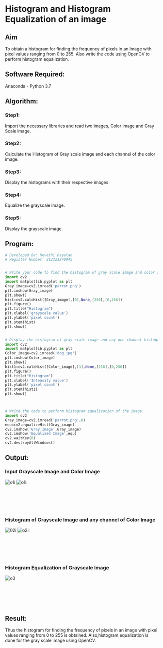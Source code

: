 # Histogram and Histogram Equalization of an image
## Aim
To obtain a histogram for finding the frequency of pixels in an Image with pixel values ranging from 0 to 255. Also write the code using OpenCV to perform histogram equalization.

## Software Required:
Anaconda - Python 3.7

## Algorithm:
### Step1:
Import the necessary libraries and read two images, Color image and Gray Scale image.

### Step2:
Calculate the Histogram of Gray scale image and each channel of the color image.

### Step3:
Display the histograms with their respective images.

### Step4:
Equalize the grayscale image.

### Step5:
Display the grayscale image.

## Program:
```python
# Developed By: Revathi Dayalan
# Register Number: 212221240045


# Write your code to find the histogram of gray scale image and color image channels.
import cv2
import matplotlib.pyplot as plt
Gray_image=cv2.imread('parrot.png')
plt.imshow(Gray_image)
plt.show()
hist=cv2.calcHist([Gray_image],[0],None,[256],[0,256])
plt.figure()
plt.title("Histogram")
plt.xlabel('grayscale value')
plt.ylabel('pixel count')
plt.stem(hist)
plt.show()


# Display the histogram of gray scale image and any one channel histogram from color image
import cv2
import matplotlib.pyplot as plt
Color_image=cv2.imread('dog.jpg')
plt.imshow(Color_image)
plt.show()
hist1=cv2.calcHist([Color_image],[1],None,[256],[0,256])
plt.figure()
plt.title("Histogram")
plt.xlabel('Intensity value')
plt.ylabel('pixel count')
plt.stem(hist1)
plt.show()



# Write the code to perform histogram equalization of the image. 
import cv2
Gray_image=cv2.imread('parrot.png',0)
equ=cv2.equalizeHist(Gray_image)
cv2.imshow('Gray Image',Gray_image)
cv2.imshow('Equalized Image',equ)
cv2.waitKey(0)
cv2.destroyAllWindows()

```
## Output:
### Input Grayscale Image and Color Image
![o1i](https://user-images.githubusercontent.com/96000574/166145315-9ad1c7d7-1573-4aea-b99f-60407fc56042.PNG)
![o1ii](https://user-images.githubusercontent.com/96000574/166145318-6ce74c36-6912-4204-8435-b0cdb273e2c1.PNG)

<br>
<br>
<br>
<br>

### Histogram of Grayscale Image and any channel of Color Image
![02i](https://user-images.githubusercontent.com/96000574/166145327-4ec59b47-49e2-4f03-b3b9-dd986026ccad.PNG)
![o2ii](https://user-images.githubusercontent.com/96000574/166145333-7a3c15e9-3be3-4544-9cf7-22bf1738b183.PNG)

<br>
<br>
<br>
<br>

### Histogram Equalization of Grayscale Image

![o3](https://user-images.githubusercontent.com/96000574/166145336-88f6bd58-12a8-4a9e-8e8f-c62811e1d368.PNG)

<br>
<br>
<br>
<br>

## Result: 
Thus the histogram for finding the frequency of pixels in an image with pixel values ranging from 0 to 255 is obtained. Also,histogram equalization is done for the gray scale image using OpenCV.
